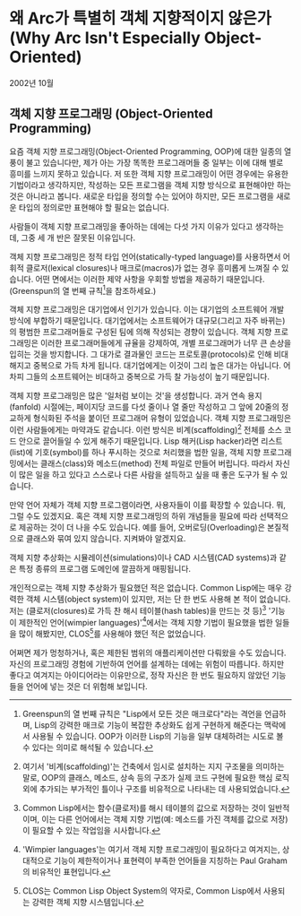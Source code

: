 # 왜 Arc가 특별히 객체 지향적이지 않은가 (Why Arc Isn't Especially Object-Oriented)

2002년 10월

## 객체 지향 프로그래밍 (Object-Oriented Programming)

요즘 객체 지향 프로그래밍(Object-Oriented Programming, OOP)에 대한 일종의 열풍이 불고 있습니다만, 제가 아는 가장 똑똑한 프로그래머들 중 일부는 이에 대해 별로 흥미를 느끼지 못하고 있습니다. 저 또한 객체 지향 프로그래밍이 어떤 경우에는 유용한 기법이라고 생각하지만, 작성하는 모든 프로그램을 객체 지향 방식으로 표현해야만 하는 것은 아니라고 봅니다. 새로운 타입을 정의할 수는 있어야 하지만, 모든 프로그램을 새로운 타입의 정의로만 표현해야 할 필요는 없습니다.

사람들이 객체 지향 프로그래밍을 좋아하는 데에는 다섯 가지 이유가 있다고 생각하는데, 그중 세 개 반은 잘못된 이유입니다.

객체 지향 프로그래밍은 정적 타입 언어(statically-typed language)를 사용하면서 어휘적 클로저(lexical closures)나 매크로(macros)가 없는 경우 흥미롭게 느껴질 수 있습니다. 어떤 면에서는 이러한 제약 사항을 우회할 방법을 제공하기 때문입니다. (Greenspun의 열 번째 규칙[^1]을 참조하세요.)

객체 지향 프로그래밍은 대기업에서 인기가 있습니다. 이는 대기업의 소프트웨어 개발 방식에 부합하기 때문입니다. 대기업에서는 소프트웨어가 대규모(그리고 자주 바뀌는)의 평범한 프로그래머들로 구성된 팀에 의해 작성되는 경향이 있습니다. 객체 지향 프로그래밍은 이러한 프로그래머들에게 규율을 강제하여, 개별 프로그래머가 너무 큰 손상을 입히는 것을 방지합니다. 그 대가로 결과물인 코드는 프로토콜(protocols)로 인해 비대해지고 중복으로 가득 차게 됩니다. 대기업에게는 이것이 그리 높은 대가는 아닙니다. 어차피 그들의 소프트웨어는 비대하고 중복으로 가득 찰 가능성이 높기 때문입니다.

객체 지향 프로그래밍은 많은 '일처럼 보이는 것'을 생성합니다. 과거 연속 용지(fanfold) 시절에는, 페이지당 코드를 다섯 줄이나 열 줄만 작성하고 그 앞에 20줄의 정교하게 형식화된 주석을 붙이던 프로그래머 유형이 있었습니다. 객체 지향 프로그래밍은 이런 사람들에게는 마약과도 같습니다. 이런 방식은 비계(scaffolding)[^2] 전체를 소스 코드 안으로 끌어들일 수 있게 해주기 때문입니다. Lisp 해커(Lisp hacker)라면 리스트(list)에 기호(symbol)를 하나 푸시하는 것으로 처리했을 법한 일을, 객체 지향 프로그래밍에서는 클래스(class)와 메소드(method) 전체 파일로 만들어 버립니다. 따라서 자신이 많은 일을 하고 있다고 스스로나 다른 사람을 설득하고 싶을 때 좋은 도구가 될 수 있습니다.

만약 언어 자체가 객체 지향 프로그램이라면, 사용자들이 이를 확장할 수 있습니다. 뭐, 그럴 수도 있겠지요. 혹은 객체 지향 프로그래밍의 하위 개념들을 필요에 따라 선택적으로 제공하는 것이 더 나을 수도 있습니다. 예를 들어, 오버로딩(Overloading)은 본질적으로 클래스와 묶여 있지 않습니다. 지켜봐야 알겠지요.

객체 지향 추상화는 시뮬레이션(simulations)이나 CAD 시스템(CAD systems)과 같은 특정 종류의 프로그램 도메인에 깔끔하게 매핑됩니다.

개인적으로는 객체 지향 추상화가 필요했던 적은 없습니다. Common Lisp에는 매우 강력한 객체 시스템(object system)이 있지만, 저는 단 한 번도 사용해 본 적이 없습니다. 저는 (클로저(closures)로 가득 찬 해시 테이블(hash tables)을 만드는 것 등)[^3] '기능이 제한적인 언어(wimpier languages)'[^4]에서는 객체 지향 기법이 필요했을 법한 일들을 많이 해봤지만, CLOS[^5]를 사용해야 했던 적은 없었습니다.

어쩌면 제가 멍청하거나, 혹은 제한된 범위의 애플리케이션만 다뤄왔을 수도 있습니다. 자신의 프로그래밍 경험에 기반하여 언어를 설계하는 데에는 위험이 따릅니다. 하지만 좋다고 여겨지는 아이디어라는 이유만으로, 정작 자신은 한 번도 필요하지 않았던 기능들을 언어에 넣는 것은 더 위험해 보입니다.

[^1]: Greenspun의 열 번째 규칙은 "Lisp에서 모든 것은 매크로다"라는 격언을 언급하며, Lisp의 강력한 매크로 기능이 복잡한 추상화도 쉽게 구현하게 해준다는 맥락에서 사용될 수 있습니다. OOP가 이러한 Lisp의 기능을 일부 대체하려는 시도로 볼 수 있다는 의미로 해석될 수 있습니다.
[^2]: 여기서 '비계(scaffolding)'는 건축에서 임시로 설치하는 지지 구조물을 의미하는 말로, OOP의 클래스, 메소드, 상속 등의 구조가 실제 코드 구현에 필요한 핵심 로직 외에 추가되는 부가적인 틀이나 구조를 비유적으로 나타내는 데 사용되었습니다.
[^3]: Common Lisp에서는 함수(클로저)를 해시 테이블의 값으로 저장하는 것이 일반적이며, 이는 다른 언어에서는 객체 지향 기법(예: 메소드를 가진 객체를 값으로 저장)이 필요할 수 있는 작업임을 시사합니다.
[^4]: 'Wimpier languages'는 여기서 객체 지향 프로그래밍이 필요하다고 여겨지는, 상대적으로 기능이 제한적이거나 표현력이 부족한 언어들을 지칭하는 Paul Graham의 비유적인 표현입니다.
[^5]: CLOS는 Common Lisp Object System의 약자로, Common Lisp에서 사용되는 강력한 객체 지향 시스템입니다.